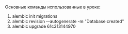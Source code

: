 Основные команды использованные в уроке:
1. alembic init migrations
2. alembic revision --autogenerate -m "Database created"
3. alembic upgrade 61c313144970
